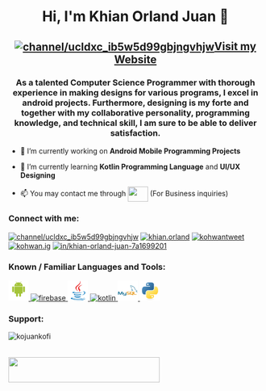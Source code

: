 <h1 align="center">Hi, I'm Khian Orland Juan 👋<br></h1> 
<h2 align="center"><a href="https://kojuan.github.io" target="blank"><img align="center" src="https://upload.wikimedia.org/wikipedia/commons/6/64/Icon_External_Link.png" alt="channel/ucldxc_ib5w5d99gbjngvhjw" height="20" width="20" align="center"/>Visit my Website</a></h2>
<h3 align="center">As a talented Computer Science Programmer with thorough experience in making designs for various programs, I excel in android projects. Furthermore, designing is my forte and together with my collaborative personality, programming knowledge, and technical skill, I am sure to be able to deliver satisfaction.</h3>

- 🔭 I’m currently working on **Android Mobile Programming Projects**

- 🌱 I’m currently learning **Kotlin Programming Language** and **UI/UX Designing**

- 📫 You may contact me through <a href="mailto:kojuan.work@gmail.com" target="blank"><img align="center" src="https://upload.wikimedia.org/wikipedia/commons/7/7e/Gmail_icon_%282020%29.svg" height="30" width="40" /></a> (For Business inquiries)

<h3 align="left">Connect with me:</h3>
<p align="left">
<a href="https://www.youtube.com/c/channel/ucldxc_ib5w5d99gbjngvhjw" target="blank"><img align="center" src="https://raw.githubusercontent.com/rahuldkjain/github-profile-readme-generator/master/src/images/icons/Social/youtube.svg" alt="channel/ucldxc_ib5w5d99gbjngvhjw" height="30" width="40" /></a>
<a href="https://fb.com/khian.orland" target="blank"><img align="center" src="https://raw.githubusercontent.com/rahuldkjain/github-profile-readme-generator/master/src/images/icons/Social/facebook.svg" alt="khian.orland" height="30" width="40" /></a>
<a href="https://twitter.com/kohwantweet" target="blank"><img align="center" src="https://raw.githubusercontent.com/rahuldkjain/github-profile-readme-generator/master/src/images/icons/Social/twitter.svg" alt="kohwantweet" height="30" width="40" /></a>
<a href="https://instagram.com/kohwan.ig" target="blank"><img align="center" src="https://raw.githubusercontent.com/rahuldkjain/github-profile-readme-generator/master/src/images/icons/Social/instagram.svg" alt="kohwan.ig" height="30" width="40" /></a>
<a href="https://linkedin.com/in/khian-orland-juan-7a1699201" target="blank"><img align="center" src="https://raw.githubusercontent.com/rahuldkjain/github-profile-readme-generator/master/src/images/icons/Social/linked-in-alt.svg" alt="in/khian-orland-juan-7a1699201" height="30" width="40" /></a>


<h3 align="left">Known / Familiar Languages and Tools:</h3>
<p align="left"> <a href="https://developer.android.com" target="_blank" rel="noreferrer"> <img src="https://raw.githubusercontent.com/devicons/devicon/master/icons/android/android-original-wordmark.svg" alt="android" width="40" height="40"/> </a> <a href="https://firebase.google.com/" target="_blank" rel="noreferrer"> <img src="https://www.vectorlogo.zone/logos/firebase/firebase-icon.svg" alt="firebase" width="40" height="40"/> </a> <a href="https://www.java.com" target="_blank" rel="noreferrer"> <img src="https://raw.githubusercontent.com/devicons/devicon/master/icons/java/java-original.svg" alt="java" width="40" height="40"/> </a> <a href="https://kotlinlang.org" target="_blank" rel="noreferrer"> <img src="https://www.vectorlogo.zone/logos/kotlinlang/kotlinlang-icon.svg" alt="kotlin" width="40" height="40"/> </a> <a href="https://www.mysql.com/" target="_blank" rel="noreferrer"> <img src="https://raw.githubusercontent.com/devicons/devicon/master/icons/mysql/mysql-original-wordmark.svg" alt="mysql" width="40" height="40"/> </a> <a href="https://www.python.org" target="_blank" rel="noreferrer"> <img src="https://raw.githubusercontent.com/devicons/devicon/master/icons/python/python-original.svg" alt="python" width="40" height="40"/> </a> </p>

<h3 align="left">Support:</h3>
<p><a href="https://ko-fi.com/kojuankofi"> <img align="left" src="https://cdn.ko-fi.com/cdn/kofi3.png?v=3" height="50" width="210" alt="kojuankofi" /></a>
<a href="https://www.paypal.com/donate/?hosted_button_id=F7JH8Q5KN98ZS"><img src="https://img.shields.io/badge/support-PayPal-blue?logo=PayPal&style=flat-square&label=Donate" width="300" height="50"/>
</a>
</p>
